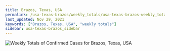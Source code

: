 ```yaml
---
title: Brazos, Texas, USA
permalink: /usa-texas-brazos/weekly_totals/usa-texas-brazos-weekly_totals.html
last_updated: Nov 29, 2021
keywords: ["Brazos, Texas, USA", "weekly totals"]
sidebar: usa-texas-brazos_sidebar
---
```


![Weekly Totals of Confirmed Cases for Brazos, Texas, USA](/covid_tracker/images/graphs/usa-texas-brazos-weekly_totals_graph.png)
